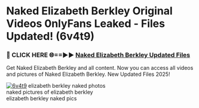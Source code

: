 # Naked Elizabeth Berkley Original Videos 0nlyFans Leaked - Files Updated! (6v4t9)

<h3>🔴 CLICK HERE 🌐==►► <a href="https://tinyurl.com/yckcrads" rel="nofollow">Naked Elizabeth Berkley Updated Files</a></h3>

Get Naked Elizabeth Berkley and all content. Now you can access all videos and pictures of Naked Elizabeth Berkley. New Updated Files 2025!

[![6v4t9](https://i.imgur.com/hpKpOFt.gif)](https://tinyurl.com/yckcrads)
elizabeth berkley naked photos<br>
naked pictures of elizabeth berkley<br>
elizabeth berkley naked pics